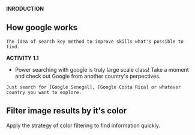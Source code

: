 **INRODUCTION**

## How google works
```
The idea of search key method to improve skills what's possible to find.
```
**ACTIVITY 1.1**
+ Power searching with google is truly large scale class! Take a moment and check out Google from another country's perpectives.
```
Just search for [Google Senegal], [Google Costa Rica] or whatever country you want to explore.
```
## **Filter image results by it's color**
Apply the strategy of color filtering to find information quickly.
